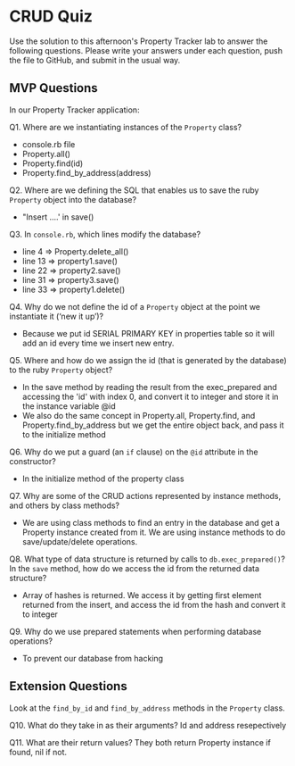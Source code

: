 # CRUD Quiz

Use the solution to this afternoon's Property Tracker lab to answer the following questions. Please write your answers under each question, push the file to GitHub, and submit in the usual way.

## MVP Questions

In our Property Tracker application:

Q1. Where are we instantiating instances of the `Property` class?
- console.rb file
- Property.all()
- Property.find(id)
- Property.find_by_address(address)

Q2. Where are we defining the SQL that enables us to save the ruby `Property` object into the database?
- "Insert ....' in save()

Q3. In `console.rb`, which lines modify the database?
- line 4 => Property.delete_all()
- line 13 => property1.save()
- line 22 => property2.save()
- line 31 => property3.save()
- line 33 => property1.delete()

Q4. Why do we not define the id of a `Property` object at the point we instantiate it (‘new it up’)?
- Because we put id SERIAL PRIMARY KEY in properties table so it will add an id every time we insert new entry.

Q5. Where and how do we assign the id (that is generated by the database) to the ruby `Property` object?
- In the save method by reading the result from the exec_prepared and accessing the 'id' with index 0, and convert it to integer and store it in the instance variable @id
- We also do the same concept in Property.all, Property.find, and Property.find_by_address but we get the entire object back, and pass it to the initialize method

Q6. Why do we put a guard (an `if` clause) on the `@id` attribute in the constructor?
- In the initialize method of the property class

Q7. Why are some of the CRUD actions represented by instance methods, and others by class methods?
- We are using class methods to find an entry in the database and get a Property instance created from it. We are using instance methods to do save/update/delete operations.

Q8. What type of data structure is returned by calls to `db.exec_prepared()`? In the `save` method, how do we access the id from the returned data structure?
- Array of hashes is returned. We access it by getting first element returned from the insert, and access the id from the hash and convert it to integer

Q9. Why do we use prepared statements when performing database operations?
- To prevent our database from hacking

## Extension Questions

Look at the `find_by_id` and `find_by_address` methods in the `Property` class.

Q10. What do they take in as their arguments?
Id and address resepectively

Q11. What are their return values?
They both return Property instance if found, nil if not.